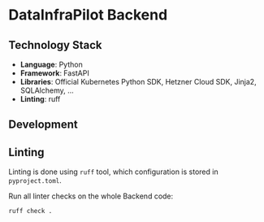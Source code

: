 # DataInfraPilot Backend

## Technology Stack

- **Language**: Python
- **Framework**: FastAPI
- **Libraries**: Official Kubernetes Python SDK, Hetzner Cloud SDK, Jinja2, SQLAlchemy, ...
- **Linting**: ruff

## Development

## Linting
Linting is done using `ruff` tool, which configuration is stored in `pyproject.toml`.

Run all linter checks on the whole Backend code:
```bash
ruff check .
```